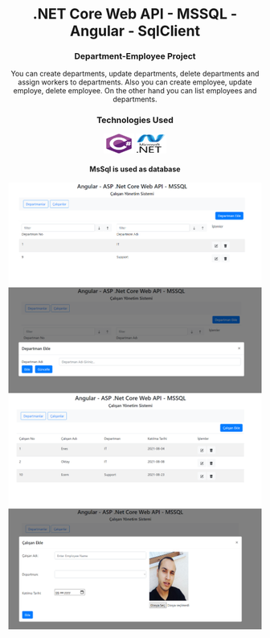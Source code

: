 <div align="center">
<h1>.NET Core Web API - MSSQL - Angular - SqlClient</h1>
<h3>Department-Employee Project</h3>
<p>You can create departments, update departments, delete departments and assign workers to departments.
Also you can create employee, update employe, delete employee.
On the other hand you can list employees and departments.
</p>
<h3>Technologies Used</h3>
<img src="https://raw.githubusercontent.com/devicons/devicon/master/icons/csharp/csharp-original.svg" alt="csharp" width="60" height="40"/> 
<img src="https://raw.githubusercontent.com/devicons/devicon/master/icons/dot-net/dot-net-original-wordmark.svg" alt="dotnet" width="60" height="40"/> 
<h4>MsSql is used as database</h4>

<img src="https://raw.githubusercontent.com/ensfrknkc/.NET-Core-Web-API-SQL-Server-Angular/main/images/image1.PNG" alt="image1"/> 
<img src="https://raw.githubusercontent.com/ensfrknkc/.NET-Core-Web-API-SQL-Server-Angular/main/images/image2.PNG" alt="image1"/> 
<img src="https://raw.githubusercontent.com/ensfrknkc/.NET-Core-Web-API-SQL-Server-Angular/main/images/image3.PNG" alt="image1"/> 
<img src="https://raw.githubusercontent.com/ensfrknkc/.NET-Core-Web-API-SQL-Server-Angular/main/images/image4.PNG" alt="image1"/> 
</div>

